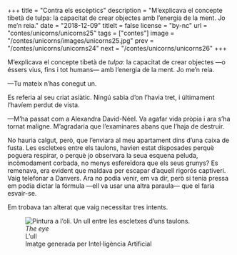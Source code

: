 +++
title = "Contra els escèptics"
description = "M’explicava el concepte tibetà de tulpa: la capacitat de crear objectes amb l’energia de la ment. Jo me’n reia."
date = "2018-12-09"
titleIt = false
license = "by-nc"
url = "contes/unicorns/unicorns25"
tags = ["contes"]
image = "/contes/unicorns/images/unicorns25.jpg"
prev = "/contes/unicorns/unicorns24"
next = "/contes/unicorns/unicorns26"
+++

M’explicava el concepte tibetà de *tulpa*: la capacitat de crear objectes —o éssers vius, fins i tot humans— amb l’energia de la ment. Jo me’n reia.

—Tu mateix n’has conegut un.

Es referia al seu criat asiàtic. Ningú sabia d’on l’havia tret, i últimament l’havíem perdut de vista.

—M’ha passat com a Alexandra David-Néel. Va agafar vida pròpia i ara s’ha tornat maligne. M’agradaria que l’examinares abans que l’haja de destruir.

No hauria calgut, però, que l’enviara al meu apartament dins d’una caixa de fusta. Les escletxes entre els taulons, havien estat disposades perquè poguera respirar, o perquè jo observara la seua esquena peluda, incòmodament corbada, no menys esfereïdora que els seus grunys? Es remenava, era evident que maldava per escapar d’aquell rigorós captiveri. Vaig telefonar a Danvers. Ara no podia venir, em va dir, però si tenia pressa em podia dictar la fórmula —ell va usar una altra paraula— que el faria esvair-se.

Em trobava tan alterat que vaig necessitar tres intents.

<figure class="illustration"><img src="/contes/unicorns/images/unicorns25.jpg" alt="Pintura a l’oli. Un ull entre les escletxes d’uns taulons."><figcaption><em>The eye</em><br>L’ull<br><span class="ai-disclaimer">Imatge generada per Intel·ligència Artificial</span></figcaption></figure>


